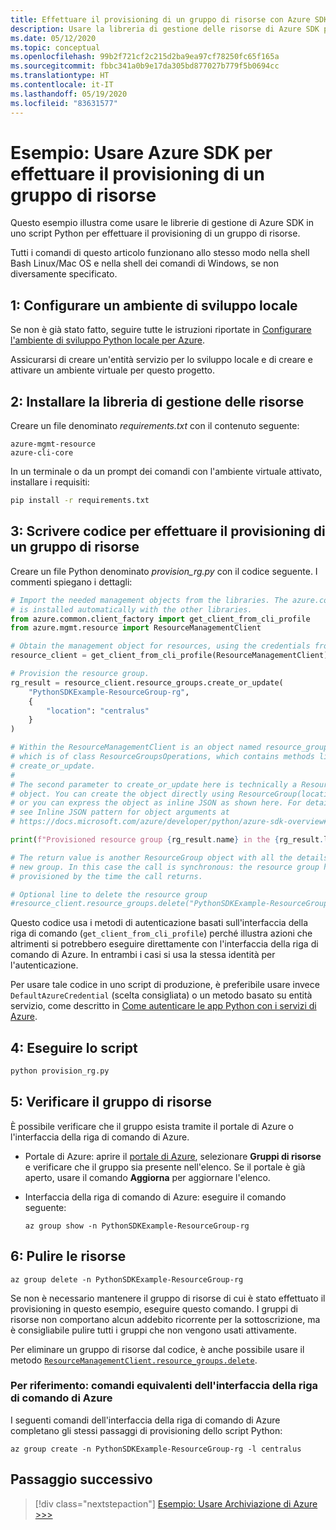 ```yaml
---
title: Effettuare il provisioning di un gruppo di risorse con Azure SDK per Python
description: Usare la libreria di gestione delle risorse di Azure SDK per Python per creare un gruppo di risorse dal codice Python.
ms.date: 05/12/2020
ms.topic: conceptual
ms.openlocfilehash: 99b2f721cf2c215d2ba9ea97cf78250fc65f165a
ms.sourcegitcommit: fbbc341a0b9e17da305bd877027b779f5b0694cc
ms.translationtype: HT
ms.contentlocale: it-IT
ms.lasthandoff: 05/19/2020
ms.locfileid: "83631577"
---
```

# <a name="example-use-the-azure-sdk-to-provision-a-resource-group"></a>Esempio: Usare Azure SDK per effettuare il provisioning di un gruppo di risorse

Questo esempio illustra come usare le librerie di gestione di Azure SDK in uno script Python per effettuare il provisioning di un gruppo di risorse.

Tutti i comandi di questo articolo funzionano allo stesso modo nella shell Bash Linux/Mac OS e nella shell dei comandi di Windows, se non diversamente specificato.

## <a name="1-set-up-your-local-development-environment"></a>1: Configurare un ambiente di sviluppo locale

Se non è già stato fatto, seguire tutte le istruzioni riportate in [Configurare l'ambiente di sviluppo Python locale per Azure](configure-local-development-environment.md).

Assicurarsi di creare un'entità servizio per lo sviluppo locale e di creare e attivare un ambiente virtuale per questo progetto.

## <a name="2-install-the-resource-management-library"></a>2: Installare la libreria di gestione delle risorse

Creare un file denominato *requirements.txt* con il contenuto seguente:

```text
azure-mgmt-resource
azure-cli-core
```

In un terminale o da un prompt dei comandi con l'ambiente virtuale attivato, installare i requisiti:

```bash
pip install -r requirements.txt
```

## <a name="3-write-code-to-provision-a-resource-group"></a>3: Scrivere codice per effettuare il provisioning di un gruppo di risorse

Creare un file Python denominato *provision_rg.py* con il codice seguente. I commenti spiegano i dettagli:

```python
# Import the needed management objects from the libraries. The azure.common library
# is installed automatically with the other libraries.
from azure.common.client_factory import get_client_from_cli_profile
from azure.mgmt.resource import ResourceManagementClient

# Obtain the management object for resources, using the credentials from the CLI login.
resource_client = get_client_from_cli_profile(ResourceManagementClient)

# Provision the resource group.
rg_result = resource_client.resource_groups.create_or_update(
    "PythonSDKExample-ResourceGroup-rg",
    {
        "location": "centralus"
    }
)

# Within the ResourceManagementClient is an object named resource_groups,
# which is of class ResourceGroupsOperations, which contains methods like
# create_or_update.
#
# The second parameter to create_or_update here is technically a ResourceGroup
# object. You can create the object directly using ResourceGroup(location=LOCATION)
# or you can express the object as inline JSON as shown here. For details,
# see Inline JSON pattern for object arguments at
# https://docs.microsoft.com/azure/developer/python/azure-sdk-overview#inline-json-pattern-for-object-arguments.

print(f"Provisioned resource group {rg_result.name} in the {rg_result.location} region")

# The return value is another ResourceGroup object with all the details of the
# new group. In this case the call is synchronous: the resource group has been
# provisioned by the time the call returns.

# Optional line to delete the resource group
#resource_client.resource_groups.delete("PythonSDKExample-ResourceGroup-rg")
```

Questo codice usa i metodi di autenticazione basati sull'interfaccia della riga di comando (`get_client_from_cli_profile`) perché illustra azioni che altrimenti si potrebbero eseguire direttamente con l'interfaccia della riga di comando di Azure. In entrambi i casi si usa la stessa identità per l'autenticazione.

Per usare tale codice in uno script di produzione, è preferibile usare invece `DefaultAzureCredential` (scelta consigliata) o un metodo basato su entità servizio, come descritto in [Come autenticare le app Python con i servizi di Azure](azure-sdk-authenticate.md).

## <a name="4-run-the-script"></a>4: Eseguire lo script

```bash
python provision_rg.py
```

## <a name="5-verify-the-resource-group"></a>5: Verificare il gruppo di risorse

È possibile verificare che il gruppo esista tramite il portale di Azure o l'interfaccia della riga di comando di Azure.

- Portale di Azure: aprire il [portale di Azure](https://portal.azure.com), selezionare **Gruppi di risorse** e verificare che il gruppo sia presente nell'elenco. Se il portale è già aperto, usare il comando **Aggiorna** per aggiornare l'elenco.

- Interfaccia della riga di comando di Azure: eseguire il comando seguente:

    ```azurecli
    az group show -n PythonSDKExample-ResourceGroup-rg
    ```

## <a name="6-clean-up-resources"></a>6: Pulire le risorse

```azurecli
az group delete -n PythonSDKExample-ResourceGroup-rg
```

Se non è necessario mantenere il gruppo di risorse di cui è stato effettuato il provisioning in questo esempio, eseguire questo comando. I gruppi di risorse non comportano alcun addebito ricorrente per la sottoscrizione, ma è consigliabile pulire tutti i gruppi che non vengono usati attivamente.

Per eliminare un gruppo di risorse dal codice, è anche possibile usare il metodo [`ResourceManagementClient.resource_groups.delete`](/python/api/azure-mgmt-resource/azure.mgmt.resource.resources.v2019_10_01.operations.resourcegroupsoperations?view=azure-python#delete-resource-group-name--custom-headers-none--raw-false--polling-true----operation-config-).

### <a name="for-reference-equivalent-azure-cli-commands"></a>Per riferimento: comandi equivalenti dell'interfaccia della riga di comando di Azure

I seguenti comandi dell'interfaccia della riga di comando di Azure completano gli stessi passaggi di provisioning dello script Python:

```azurecli
az group create -n PythonSDKExample-ResourceGroup-rg -l centralus
```

## <a name="next-step"></a>Passaggio successivo

> [!div class="nextstepaction"]
> [Esempio: Usare Archiviazione di Azure >>>](azure-sdk-example-storage.md)
